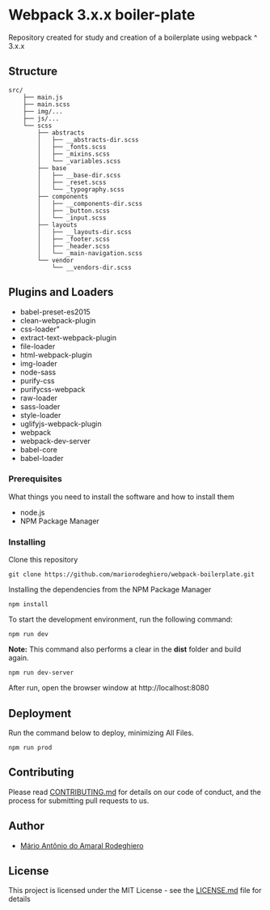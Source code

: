 # Webpack 3.x.x boiler-plate

Repository created for study and creation of a boilerplate using webpack ^ 3.x.x

## Structure

```
src/
    ├── main.js
    ├── main.scss
    ├── img/...
    ├── js/...
    └── scss
        ├── abstracts
        │   ├── __abstracts-dir.scss
        │   ├── _fonts.scss
        │   ├── _mixins.scss
        │   └── _variables.scss
        ├── base
        │   ├── __base-dir.scss
        │   ├── _reset.scss
        │   └── _typography.scss
        ├── components
        │   ├── __components-dir.scss
        │   ├── _button.scss
        │   └── _input.scss
        ├── layouts
        │   ├── __layouts-dir.scss
        │   ├── _footer.scss
        │   ├── _header.scss
        │   └── _main-navigation.scss
        └── vendor
            └── __vendors-dir.scss
```


## Plugins and Loaders

- babel-preset-es2015
- clean-webpack-plugin
- css-loader"
- extract-text-webpack-plugin
- file-loader
- html-webpack-plugin
- img-loader
- node-sass
- purify-css
- purifycss-webpack
- raw-loader
- sass-loader
- style-loader
- uglifyjs-webpack-plugin
- webpack
- webpack-dev-server
- babel-core
- babel-loader

### Prerequisites

What things you need to install the software and how to install them

* node.js
* NPM Package Manager

### Installing

Clone this repository

```
git clone https://github.com/mariorodeghiero/webpack-boilerplate.git
```
Installing the dependencies from the NPM Package Manager
```
npm install
```
To start the development environment, run the following command:

```
npm run dev
```
**Note:** This command also performs a clear in the **dist** folder and build again.

```
npm run dev-server
```

After run, open the browser window at http://localhost:8080

## Deployment

Run the command below to deploy, minimizing All Files.
```
npm run prod
```

## Contributing

Please read [CONTRIBUTING.md](CONTRIBUTING.md) for details on our code of conduct, and the process for submitting pull requests to us.

## Author

* [Mário Antônio do Amaral Rodeghiero](https://github.com/mariorodeghiero)

## License

This project is licensed under the MIT License - see the [LICENSE.md](LICENSE.md) file for details
